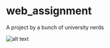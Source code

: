 # web_assignment
A project by a bunch of university nerds









![alt text](http://cdn.shopify.com/s/files/1/1061/1924/products/Nerd_with_Glasses_Emoji_2a8485bc-f136-4156-9af6-297d8522d8d1_grande.png?v=1483276509)
